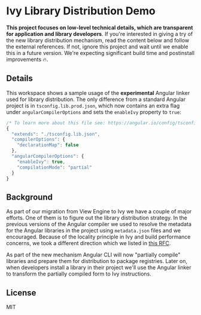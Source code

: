 # Ivy Library Distribution Demo

**This project focuses on low-level technical details, which are transparent for application and library developers**. If you're interested in giving a try of the new library distribution mechanism, read the content below and follow the external references. If not, ignore this project and wait until we enable this in a future version. We're expecting significant build time and postinstall improvements 🔥.

## Details

This workspace shows a sample usage of the **experimental** Angular linker used for library distribution. The only difference from a standard Angular project is in `tsconfig.lib.prod.json`, which now contains an extra flag under `angularCompilerOptions` and sets the `enableIvy` property to `true`:

```js
/* To learn more about this file see: https://angular.io/config/tsconfig. */
{
  "extends": "./tsconfig.lib.json",
  "compilerOptions": {
    "declarationMap": false
  },
  "angularCompilerOptions": {
    "enableIvy": true,
    "compilationMode": "partial"
  }
}
```

## Background

As part of our migration from View Engine to Ivy we have a couple of major efforts. One of them is to figure out the library distribution strategy. In the previous versions of the Angular compiler we used to resolve the metadata for the Angular libraries in the project using `metadata.json` files and we encouraged. Because of the locality principle in Ivy and build performance concerns, we took a different direction which we listed in [this RFC](https://github.com/angular/angular/issues/38366).

As part of the new mechanism Angular CLI will now "partially compile" libraries and prepare them for distribution to package registries. Later on, when developers install a library in their project we'll use the Angular linker to transform the partially compiled form to Ivy instructions.

## License

MIT
